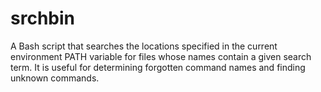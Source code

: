 # srchbin
A Bash script that searches the locations specified in the current environment PATH variable for files whose names contain a given search term. It is useful for determining forgotten command names and finding unknown commands.
